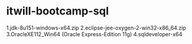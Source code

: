 # itwill-bootcamp-sql


1.jdk-8u151-windows-x64.zip
2.eclipse-jee-oxygen-2-win32-x86_64.zip
3.OracleXE112_Win64 (Oracle Express-Edition 11g)
4.sqldeveloper-x64
